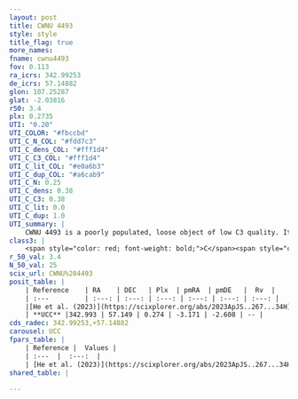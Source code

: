 ```yaml
---
layout: post
title: CWNU 4493
style: style
title_flag: true
more_names: 
fname: cwnu4493
fov: 0.113
ra_icrs: 342.99253
de_icrs: 57.14882
glon: 107.25287
glat: -2.03816
r50: 3.4
plx: 0.2735
UTI: "0.20"
UTI_COLOR: "#fbccbd"
UTI_C_N_COL: "#fdd7c3"
UTI_C_dens_COL: "#fff1d4"
UTI_C_C3_COL: "#fff1d4"
UTI_C_lit_COL: "#e0a6b3"
UTI_C_dup_COL: "#a6cab9"
UTI_C_N: 0.25
UTI_C_dens: 0.38
UTI_C_C3: 0.38
UTI_C_lit: 0.0
UTI_C_dup: 1.0
UTI_summary: |
    CWNU 4493 is a poorly populated, loose object of low C3 quality. It was recently reported in the literature.
class3: |
    <span style="color: red; font-weight: bold;">C</span><span style="color: #FFC300; font-weight: bold;">B</span>
r_50_val: 3.4
N_50_val: 25
scix_url: CWNU%204493
posit_table: |
    | Reference    | RA    | DEC   | Plx  | pmRA  | pmDE   |  Rv  |
    | :---         | :---: | :---: | :---: | :---: | :---: | :---: |
    |[He et al. (2023)](https://scixplorer.org/abs/2023ApJS..267...34H) | 343.017 | 57.151 | 0.282 | -3.169 | -2.629 | -- |
    | **UCC** |342.993 | 57.149 | 0.274 | -3.171 | -2.608 | -- | 
cds_radec: 342.99253,+57.14882
carousel: UCC
fpars_table: |
    | Reference |  Values |
    | :---  |  :---:  |
    | [He et al. (2023)](https://scixplorer.org/abs/2023ApJS..267...34H) | `A0=0.05, m-M=12.55, logA=6.3` |
shared_table: |
    
---
```

